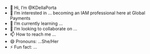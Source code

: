 - 👋 Hi, I’m @KDellaPorta
- 👀 I’m interested in ... becoming an IAM professional here at Global Payments
- 🌱 I’m currently learning ... 
- 💞️ I’m looking to collaborate on ...
- 📫 How to reach me ...
- 😄 Pronouns: ...She/Her
- ⚡ Fun fact: ...

<!---
KDellaPorta/KDellaPorta is a ✨ special ✨ repository because its `README.md` (this file) appears on your GitHub profile.
You can click the Preview link to take a look at your changes.
--->

